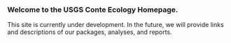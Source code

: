 ---
---

### Welcome to the USGS Conte Ecology Homepage.

This site is currently under development. In the future, we will provide links and descriptions of our packages, analyses, and reports.
